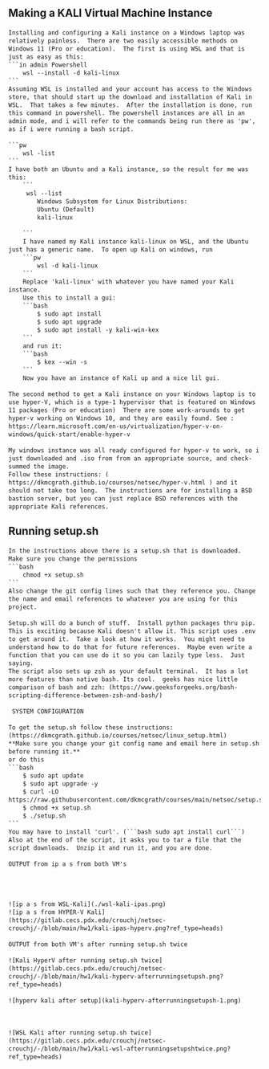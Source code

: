 ## Making a KALI Virtual Machine Instance

    Installing and configuring a Kali instance on a Windows laptop was relatively painless.  There are two easily accessible methods on Windows 11 (Pro or education).  The first is using WSL and that is just as easy as this:
    ```in admin Powershell
        wsl --install -d kali-linux
    ```
    Assuming WSL is installed and your account has access to the Windows store, that should start up the download and installation of Kali in WSL.  That takes a few minutes.  After the installation is done, run this command in powershell. The powershell instances are all in an admin mode, and i will refer to the commands being run there as 'pw', as if i were running a bash script.

    ```pw
        wsl -list
    ```
    I have both an Ubuntu and a Kali instance, so the result for me was this:
        ```
         wsl --list
            Windows Subsystem for Linux Distributions:
            Ubuntu (Default)
            kali-linux
        
        ```
        I have named my Kali instance kali-linux on WSL, and the Ubuntu just has a generic name.  To open up Kali on windows, run
        ```pw
            wsl -d kali-linux
        ```
        Replace 'kali-linux' with whatever you have named your Kali instance.  
        Use this to install a gui:
        ```bash
            $ sudo apt install 
            $ sudo apt upgrade
            $ sudo apt install -y kali-win-kex
        ```
        and run it: 
        ```bash
            $ kex --win -s
        ```
        Now you have an instance of Kali up and a nice lil gui.

    The second method to get a Kali instance on your Windows laptop is to use hyper-V, which is a type-1 hypervisor that is featured on Windows 11 packages (Pro or education)  There are some work-arounds to get hyper-v working on Windows 10, and they are easily found. See : https://learn.microsoft.com/en-us/virtualization/hyper-v-on-windows/quick-start/enable-hyper-v  

    My windows instance was all ready configured for hyper-v to work, so i just downloaded and .iso from from an appropriate source, and check-summed the image. 
    Follow these instructions: ( https://dkmcgrath.github.io/courses/netsec/hyper-v.html ) and it should not take too long.  The instructions are for installing a BSD bastion server, but you can just replace BSD references with the appropriate Kali references.  

## Running setup.sh

    In the instructions above there is a setup.sh that is downloaded.  Make sure you change the permissions
    ```bash
        chmod +x setup.sh
    ```
    Also change the git config lines such that they reference you. Change the name and email references to whatever you are using for this project.

    Setup.sh will do a bunch of stuff.  Install python packages thru pip.  This is exciting because Kali doesn't allow it. This script uses .env to get around it.  Take a look at how it works.  You might need to understand how to do that for future references.  Maybe even write a function that you can use do it so you can lazily type less.  Just saying.   
    The script also sets up zsh as your default terminal.  It has a lot more features than native bash. Its cool.  geeks has nice little comparison of bash and zzh: (https://www.geeksforgeeks.org/bash-scripting-difference-between-zsh-and-bash/)

     SYSTEM CONFIGURATION

    To get the setup.sh follow these instructions: (https://dkmcgrath.github.io/courses/netsec/linux_setup.html)
    **Make sure you change your git config name and email here in setup.sh before running it.**
    or do this 
    ```bash
        $ sudo apt update
        $ sudo apt upgrade -y
        $ curl -LO https://raw.githubusercontent.com/dkmcgrath/courses/main/netsec/setup.sh
        $ chmod +x setup.sh
        $ ./setup.sh
    ```
    You may have to install 'curl'. (```bash sudo apt install curl```)  Also at the end of the script, it asks you to tar a file that the script downloads.  Unzip it and run it, and you are done.

    OUTPUT from ip a s from both VM's

    


    ![ip a s from WSL-Kali](./wsl-kali-ipas.png)
    ![ip a s from HYPER-V Kali](https://gitlab.cecs.pdx.edu/crouchj/netsec-crouchj/-/blob/main/hw1/kali-ipas-hyperv.png?ref_type=heads)

    OUTPUT from both VM's after running setup.sh twice

    ![Kali HyperV after running setup.sh twice](https://gitlab.cecs.pdx.edu/crouchj/netsec-crouchj/-/blob/main/hw1/kali-hyperv-afterrunningsetupsh.png?ref_type=heads)
    
    ![hyperv kali after setup](kali-hyperv-afterrunningsetupsh-1.png)
    


    ![WSL Kali after running setup.sh twice](https://gitlab.cecs.pdx.edu/crouchj/netsec-crouchj/-/blob/main/hw1/kali-wsl-afterrunningsetupshtwice.png?ref_type=heads)


    
